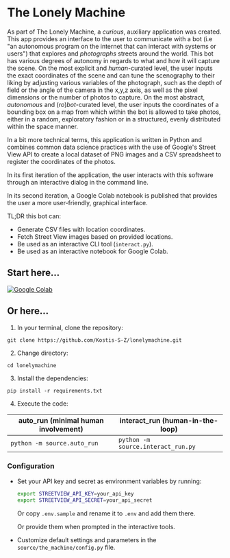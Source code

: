 # The Lonely Machine

As part of The Lonely Machine, a _curious_, auxiliary application was created. This app provides an interface to the user to communicate with a bot (i.e "an autonomous program on the internet that can interact with systems or users") that explores and _photographs_ streets around the world. This bot has various degrees of autonomy in regards to what and how it will capture the scene. On the most explicit and _human_-curated level, the user inputs the exact coordinates of the scene and can tune the scenography to their liking by adjusting various variables of the photograph, such as the depth of field or the angle of the camera in the x,y,z axis, as well as the pixel dimensions or the number of photos to capture. On the most abstract, _autonomous_ and (_ro_)_bot_-curated level, the user inputs the coordinates of a bounding box on a map from which within the bot is allowed to take photos, either in a random, exploratory fashion or in a structured, evenly distributed within the space manner.

In a bit more technical terms, this application is written in Python and combines common data science practices with the use of Google's Street View API to create a local dataset of PNG images and a CSV spreadsheet to register the coordinates of the photos. 

In its first iteration of the application, the user interacts with this software through an interactive dialog in the command line.

In its second iteration, a Google Colab notebook is published that provides the user a more user-friendly, graphical interface.

TL;DR this bot can:
- Generate CSV files with location coordinates.
- Fetch Street View images based on provided locations.
- Be used as an interactive CLI tool (`interact.py`).
- Be used as an interactive notebook for Google Colab.


## Start here...

[![Google Colab](https://colab.research.google.com/assets/colab-badge.svg)](https://colab.research.google.com/github/Kostis-S-Z/lonelymachine/blob/main/notebook.ipynb) 

## Or here...

1. In your terminal, clone the repository:
```
git clone https://github.com/Kostis-S-Z/lonelymachine.git
```

2. Change directory:
```
cd lonelymachine
```

3. Install the dependencies:
```
pip install -r requirements.txt
```

4. Execute the code:

<div style="text-align: center;">

| auto\_run (minimal human involvement) | interact\_run (human-in-the-loop)  |
|---------------------------------------|------------------------------------|
| `python -m source.auto_run`           | `python -m source.interact_run.py` |

</div>

### Configuration

- Set your API key and secret as environment variables by running:
  ```sh
  export STREETVIEW_API_KEY=your_api_key
  export STREETVIEW_API_SECRET=your_api_secret
  ```
  Or copy `.env.sample` and rename it to `.env` and add them there.

  Or provide them when prompted in the interactive tools.

- Customize default settings and parameters in the `source/the_machine/config.py` file.